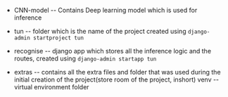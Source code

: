 - CNN-model -- Contains Deep learning model which is used for inference

- tun -- folder which is the name of the project created using `django-admin startproject tun`
- recognise -- django app which stores all the inference logic and the routes, created using `django-admin startapp tun`

- extras -- contains all the extra files and folder that was used during the initial creation of the project(store room of the project, inshort)
venv -- virtual environment folder